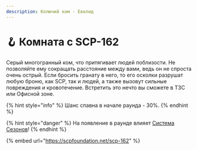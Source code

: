 ```yaml
---
description: Колючий ком - Евклид
---
```


# 🪝 Комната с SCP-162

Серый многогранный ком, что притягивает людей поблизости. Не позволяйте ему сокращать расстояние между вами, ведь он не спроста очень острый. Если бросить гранату в него, то его осколки разрушат любую броню, как SCP, так и людей, а также вызовут сильные повреждения и кровотечение. Встретить это нечто вы сможете в ТЗС или Офисной зоне.

{% hint style="info" %}
Шанс спавна в начале раунда - 30%.
{% endhint %}

{% hint style="danger" %}
На появление в раунде влияет [Система Сезонов](../server-systems/seasons-system.md)!
{% endhint %}

{% embed url="https://scpfoundation.net/scp-162" %}
